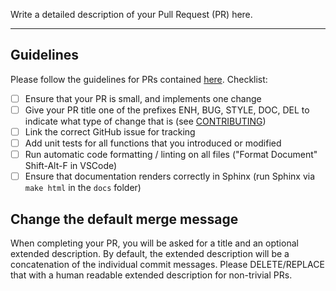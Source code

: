 Write a detailed description of your Pull Request (PR) here.

---

## Guidelines

Please follow the guidelines for PRs contained [here](/CONTRIBUTING.md). Checklist:

- [ ] Ensure that your PR is small, and implements one change
- [ ] Give your PR title one of the prefixes ENH, BUG, STYLE, DOC, DEL to indicate what type of change that is (see [CONTRIBUTING](/CONTRIBUTING.md))
- [ ] Link the correct GitHub issue for tracking
- [ ] Add unit tests for all functions that you introduced or modified
- [ ] Run automatic code formatting / linting on all files ("Format Document" Shift-Alt-F in VSCode)
- [ ] Ensure that documentation renders correctly in Sphinx (run Sphinx via `make html` in the `docs` folder)

## Change the default merge message

When completing your PR, you will be asked for a title and an optional extended description. By default, the extended description will be a concatenation of the individual
commit messages. Please DELETE/REPLACE that with a human readable extended description for non-trivial PRs.
